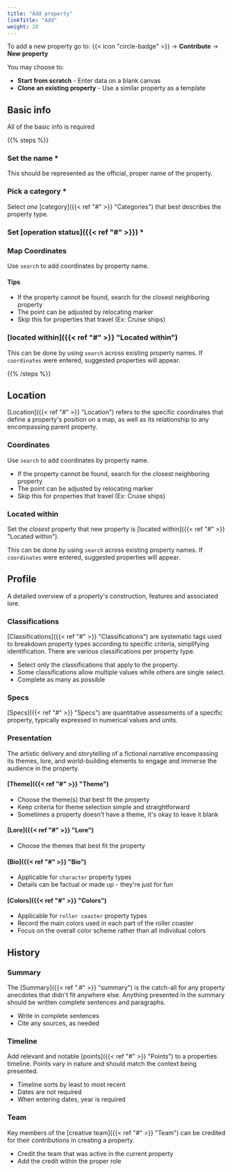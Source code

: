 ```yaml
---
title: "Add property"
linkTitle: "Add"
weight: 20
---
```


To add a new property go to:
{{< icon "circle-badge" >}} &rarr; **Contribute** &rarr; **New property**

You may choose to:
* **Start from scratch** - Enter data on a blank canvas
* **Clone an existing property** - Use a similar property as a template

## Basic info

All of the basic info is required

{{% steps %}}

### Set the name *
This should be represented as the official, proper name of the property.


### Pick a category *

Select _one_ [category]({{< ref "#" >}} "Categories") that best describes the property type.

### Set [operation status]({{< ref "#" >}}) *

### Map Coordinates
Use `search` to add coordinates by property name. 

#### Tips
* If the property cannot be found, search for the closest neighboring property
* The point can be adjusted by relocating marker
* Skip this for properties that travel (Ex: Cruise ships)

### [located within]({{< ref "#" >}} "Located within")

This can be done by using `search` across existing property names. If `coordinates` were entered, suggested properties will appear.

{{% /steps %}}


## Location
[Location]({{< ref "#" >}} "Location") refers to the specific coordinates that define a property's position on a map, as well as its relationship to any encompassing parent property.

### Coordinates
Use `search` to add coordinates by property name. 

* If the property cannot be found, search for the closest neighboring property
* The point can be adjusted by relocating marker
* Skip this for properties that travel (Ex: Cruise ships)

### Located within
Set the _closest_ property that new property is [located within]({{< ref "#" >}} "Located within"). 

This can be done by using `search` across existing property names. If `coordinates` were entered, suggested properties will appear.


## Profile
A detailed overview of a property's construction, features and associated lore.

### Classifications
[Classifications]({{< ref "#" >}} "Classifications") are systematic tags used to breakdown property types according to specific criteria, simplifying identification. There are various classifications per property type.

* Select only the classifications that apply to the property. 
* Some classifications allow multiple values while others are single select.
* Complete as many as possible

### Specs
[Specs]({{< ref "#" >}} "Specs") are quantitative assessments of a specific property, typically expressed in numerical values and units.

### Presentation
The artistic delivery and storytelling of a fictional narrative encompassing its themes, lore, and world-building elements to engage and immerse the audience in the property.

#### [Theme]({{< ref "#" >}} "Theme")
* Choose the theme(s) that best fit the property
* Keep criteria for theme selection simple and straightforward
* Sometimes a property doesn’t have a theme, it's okay to leave it blank

#### [Lore]({{< ref "#" >}} "Lore")
* Choose the themes that best fit the property

#### [Bio]({{< ref "#" >}} "Bio")
* Applicable for `character` property types
* Details can be factual or made up - they're just for fun

#### [Colors]({{< ref "#" >}} "Colors")
* Applicable for `roller coaster` property types
* Record the main colors used in each part of the roller coaster
* Focus on the overall color scheme rather than all individual colors


## History

### Summary
The [Summary]({{< ref ".#" >}} "summary") is the catch-all for any property anecdotes that didn't fit anywhere else. Anything presented in the summary should be written complete sentences and paragraphs.

* Write in complete sentences
* Cite any sources, as needed

### Timeline
Add relevant and notable [points]({{< ref "#" >}} "Points")  to a properties timeline. Points vary in nature and should match the context being presented.

* Timeline sorts by least to most recent
* Dates are not required
* When entering dates, year is required

### Team
Key members of the [creative team]({{< ref "#" >}} "Team") can be credited for their contributions in creating a property.

* Credit the team that was active in the current property
* Add the credit within the proper role